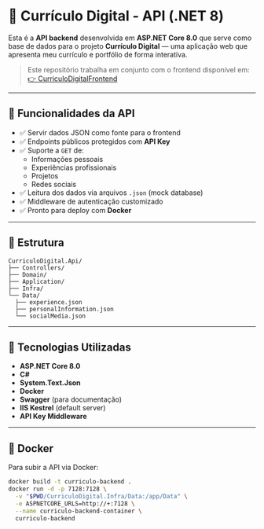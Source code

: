 # 🧠 Currículo Digital - API (.NET 8)

Esta é a **API backend** desenvolvida em **ASP.NET Core 8.0** que serve como base de dados para o projeto **Currículo Digital** — uma aplicação web que apresenta meu currículo e portfólio de forma interativa.

> Este repositório trabalha em conjunto com o frontend disponível em:
> [👉 CurriculoDigitalFrontend](https://github.com/Denisdev2002/CurriculoDigitalFrontend)

---

## 📌 Funcionalidades da API

- ✅ Servir dados JSON como fonte para o frontend
- ✅ Endpoints públicos protegidos com **API Key**
- ✅ Suporte a `GET` de:
  - Informações pessoais
  - Experiências profissionais
  - Projetos
  - Redes sociais
- ✅ Leitura dos dados via arquivos `.json` (mock database)
- ✅ Middleware de autenticação customizado
- ✅ Pronto para deploy com **Docker**

---

## 🧱 Estrutura
    CurriculoDigital.Api/
    ├── Controllers/
    ├── Domain/
    ├── Application/
    ├── Infra/
    └── Data/
      ├── experience.json
      ├── personalInformation.json
      └── socialMedia.json
---

## 🚀 Tecnologias Utilizadas

- **ASP.NET Core 8.0**
- **C#**
- **System.Text.Json**
- **Docker**
- **Swagger** (para documentação)
- **IIS Kestrel** (default server)
- **API Key Middleware**

---

## 🐳 Docker

Para subir a API via Docker:

```bash
docker build -t curriculo-backend .
docker run -d -p 7128:7128 \
  -v "$PWD/CurriculoDigital.Infra/Data:/app/Data" \
  -e ASPNETCORE_URLS=http://+:7128 \
  --name curriculo-backend-container \
  curriculo-backend
